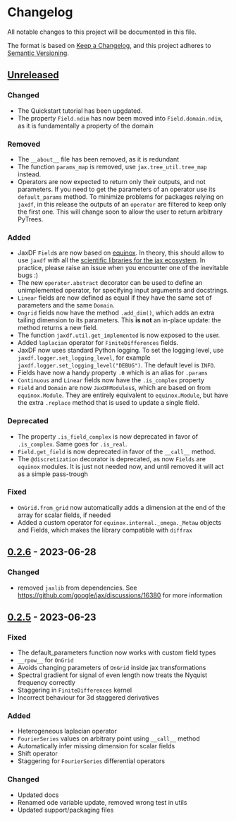 # Changelog
All notable changes to this project will be documented in this file.

The format is based on [Keep a Changelog](https://keepachangelog.com/en/1.0.0/), and this project adheres to [Semantic Versioning](https://semver.org/spec/v2.0.0.html).

## [Unreleased]
### Changed
- The Quickstart tutorial has been upgdated.
- The property `Field.ndim` has now been moved into `Field.domain.ndim`, as it is fundamentally a property of the domain

### Removed
- The `__about__` file has been removed, as it is redundant
- The function `params_map` is removed, use `jax.tree_util.tree_map` instead.
- Operators are now expected to return only their outputs, and not parameters. If you need to get the parameters of an operator use its `default_params` method. To minimize problems for packages relying on `jaxdf`, in this release the outputs of an `operator` are filtered to keep only the first one. This will change soon to allow the user to return arbitrary PyTrees.

### Added
- JaxDF `Field`s are now based on [equinox](https://github.com/patrick-kidger/equinox). In theory, this should allow to use `jaxdf` with all the [scientific libraries for the jax ecosystem](https://github.com/patrick-kidger/equinox#see-also-other-libraries-in-the-jax-ecosystem). In practice, please raise an issue when you encounter one of the inevitable bugs :)
- The new `operator.abstract` decorator can be used to define an unimplemented operator, for specifying input arguments and docstrings.
- `Linear` fields are now defined as equal if they have the same set of parameters and the same `Domain`.
- `Ongrid` fields now have the method `.add_dim()`, which adds an extra tailing dimension to its parameters. This **is not** an in-place update: the method returns a new field.
- The function `jaxdf.util.get_implemented` is now exposed to the user.
- Added `laplacian` operator for `FiniteDifferences` fields.
- JaxDF now uses standard Python logging. To set the logging level, use `jaxdf.logger.set_logging_level`, for example `jaxdf.logger.set_logging_level("DEBUG")`. The default level is `INFO`.
- Fields have now a handy property `.θ` which is an alias for `.params`
- `Continuous` and `Linear` fields now have the `.is_complex` property
- `Field` and `Domain` are now `JaxDFModules`s, which are based on from `equinox.Module`. They are entirely equivalent to `equinox.Module`, but have the extra `.replace` method that is used to update a single field.

### Deprecated
- The property `.is_field_complex` is now deprecated in favor of `.is_complex`. Same goes for `.is_real`.
- `Field.get_field` is now deprecated in favor of the `__call__` method.
- The `@discretization` decorator is deprecated, as now `Fields` are `equinox` modules. It is just not needed now, and until removed it will act as a simple pass-trough

### Fixed
- `OnGrid.from_grid` now automatically adds a dimension at the end of the array for scalar fields, if needed
- Added a custom operator for `equinox.internal._omega._Metaω` objects and Fields, which makes the library compatible with `diffrax`

## [0.2.6] - 2023-06-28
### Changed
- removed `jaxlib` from dependencies. See https://github.com/google/jax/discussions/16380 for more information

## [0.2.5] - 2023-06-23
### Fixed
- The default_parameters function now works with custom field types
- `__rpow__` for `OnGrid`
- Avoids changing parameters of `OnGrid` inside jax transformations
- Spectral gradient for signal of even length now treats the Nyquist frequency correctly
- Staggering in `FiniteDifferences` kernel
- Incorrect behaviour for 3d staggered derivatives

### Added
- Heterogeneous laplacian operator
- `FourierSeries` values on arbitrary point using `__call__` method
- Automatically infer missing dimension for scalar fields
- Shift operator
- Staggering for `FourierSeries` differential operators

### Changed
- Updated docs
- Renamed ode variable update, removed wrong test in utils
- Updated support/packaging files

[Unreleased]: https://github.com/ucl-bug/jaxdf/compare/0.2.6...master
[0.2.6]: https://github.com/ucl-bug/jaxdf/compare/0.2.5...0.2.6
[0.2.5]: https://github.com/ucl-bug/jaxdf/tree/0.2.5

